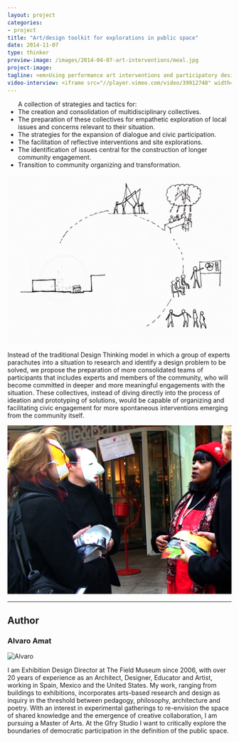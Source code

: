 ```yaml
---
layout: project
categories: 
- project
title: "Art/design toolkit for explorations in public space"
date: 2014-11-07
type: thinker
preview-image: /images/2014-04-07-art-interventions/meal.jpg
project-image: 
tagline: <em>Using performance art interventions and participatory design tools to invite community conversations and inclusive workshops for the exploration and re-imagining of public space.</em>
video-interview: <iframe src="//player.vimeo.com/video/39912748" width="500" height="281" frameborder="0" webkitallowfullscreen mozallowfullscreen allowfullscreen></iframe> <p class="col-md-10 col-md-offset-3"><a href="http://vimeo.com/39912748">SAIC AGC GFRY Studio mock-up test</a> from <a href="http://vimeo.com/user10322039">David Evancho</a> on <a href="https://vimeo.com">Vimeo</a>.</p>
---
```


	
<ul class="col-md-8 col-md-offset-2">
A collection of strategies and tactics for:
		<li>The creation and consolidation of multidisciplinary collectives.</li>
		<li>The preparation of these collectives for empathetic exploration of local issues and concerns relevant to their situation.</li>
		<li>The strategies for the expansion of dialogue and civic participation.</li>
		<li>The facilitation of reflective interventions and site explorations.</li>
		<li>The identification of issues central for the construction of longer community engagement.</li>
		<li>Transition to community organizing and transformation.</li> 
	</ul>

<p class="col-md-10 col-md-offset-1"><img class="img-responsive img-thumbnail" src="/images/2014-04-07-art-interventions/diagram.jpg" alt="Art Intervention Cycle"/></p>

<p class="col-md-8 col-md-offset-2"> Instead of the traditional Design Thinking model in which a group of experts parachutes into a situation to research and identify a design problem to be solved, we propose the preparation of more consolidated teams of participants that includes experts and members of the community, who will become committed in deeper and more meaningful engagements with the situation. These collectives, instead of diving directly into the process of ideation and prototyping of solutions, would be capable of organizing and facilitating civic engagement for more spontaneous interventions emerging from the community itself. </p>

<p class="col-md-10 col-md-offset-1"><img class="img-responsive img-thumbnail" src="/images/2014-04-07-art-interventions/art-int.jpg" alt="Art Intervention"/></p>

---

<h2 class="col-md-10 col-md-offset-2">Author</h2>
	
<h3 class="col-md-12 col-md-offset-2">Alvaro Amat</h3>

<p  class="col-md-2 pull-right"><img class="img-responsive img-circle img-author" src="/images/2014-04-07-art-intervention/alvaro.jpg" alt="Alvaro"/></p>

<p class="col-md-7 col-md-offset-2">
	I am Exhibition Design Director at The Field Museum since 2006, with over 20 years of experience as an Architect, Designer, Educator and Artist, working in Spain, Mexico and the United States. My work, ranging from buildings to exhibitions, incorporates arts-based research and design as inquiry in the threshold between pedagogy, philosophy, architecture and poetry. With an interest in experimental gatherings to re-envision the space of shared knowledge and the emergence of creative collaboration, I am pursuing a Master of Arts. At the Gfry Studio I want to critically explore the boundaries of democratic participation in the definition of the public space. 
</p>


